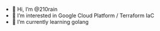 - 👋 Hi, I’m @210rain
- 👀 I’m interested in Google Cloud Platform / Terraform IaC
- 🌱 I’m currently learning golang

<!---
210rain/210rain is a ✨ special ✨ repository because its `README.md` (this file) appears on your GitHub profile.
You can click the Preview link to take a look at your changes.
--->
